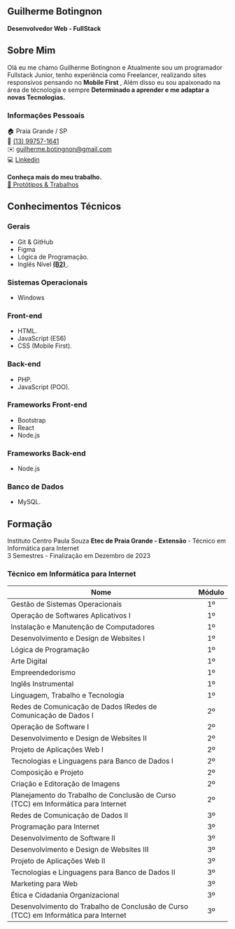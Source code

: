 ## Guilherme Botingnon
<strong> Desenvolvedor Web - FullStack </strong>

## Sobre Mim
Olá eu me chamo Guilherme Botingnon e Atualmente sou um programador Fullstack Junior, tenho experiência como Freelancer, realizando sites responsivos pensando no <strong> Mobile First </strong> , Além disso eu sou apaixonado na área de técnologia e sempre 
<strong> Determinado a aprender e me adaptar a novas Tecnologias. </strong>

### Informações Pessoais
🏠 Praia Grande / SP <br>
📱  <a href="https://api.whatsapp.com/send?phone=5513997571641">(13) 99757-1641</a> <br>
✉️  <a href="mailto:guilherme.botingnon@gmail.com">guilherme.botingnon@gmail.com</a> <br>
💻  [Linkedin](https://www.linkedin.com/in/guilherme-botingnon-a032a3278/)
<br> <br>
<strong> Conheça mais do meu trabalho. </strong>  <br>
<a href="Protótipo"> 💼 Protótipos & Trabalhos </a>


## Conhecimentos Técnicos

### Gerais
* Git & GitHub
* Figma
* Lógica de Programação.
* Inglês Nível <strong> <a href="https://cert.efset.org/VXtMSb"> (B2) </a> </strong>.

### Sistemas Operacionais
* Windows
  
### Front-end
* HTML.
* JavaScript (ES6)
* CSS (Mobile First).
  
### Back-end
* PHP.
* JavaScript (POO).

### Frameworks Front-end
* Bootstrap
* React
* Node.js

### Frameworks Back-end
* Node.js

### Banco de Dados
* MySQL.

## Formação
Instituto Centro Paula Souza <strong> Etec de Praia Grande - Extensão </strong> - Técnico em Informática para Internet <br>
3 Semestres - Finalização em Dezembro de 2023

### Técnico em Informática para Internet

| Nome                                                                        | Módulo |
| --------------------------------------------------------------------------- |:---:|
| Gestão de Sistemas Operacionais                                             | 1º  |
| Operação de Softwares Aplicativos I                                         | 1º  |
| Instalação e Manutenção de Computadores                                     | 1º   |
| Desenvolvimento e Design de Websites I                                      | 1º   |
| Lógica de Programação                                                       | 1º   |
| Arte Digital                                                                | 1º   |
| Empreendedorismo                                                            | 1º   |
| Inglês Instrumental                                                         | 1º   |
| Linguagem, Trabalho e Tecnologia                                            | 1º   |
| Redes de Comunicação de Dados IRedes de Comunicação de Dados I              | 2º   |
| Operação de Software I                                                      | 2º   |
| Desenvolvimento e Design de Websites II                                     | 2º   |
| Projeto de Aplicações Web I                                                 | 2º   |
| Tecnologias e Linguagens para Banco de Dados I                              | 2º   |
| Composição e Projeto                                                        | 2º   |
| Criação e Editoração de Imagens                                             | 2º   |
| Planejamento do Trabalho de Conclusão de Curso (TCC) em Informática para Internet | 2º   |
| Redes de Comunicação de Dados II                                            | 3º   |
| Programação para Internet                                                   | 3º   |
| Desenvolvimento de Software II                                              | 3º   |
| Desenvolvimento e Design de Websites III                                    | 3º   |
| Projeto de Aplicações Web II                                                | 3º   |
| Tecnologias e Linguagens para Banco de Dados II                             | 3º   |
| Marketing para Web                                                          | 3º   |
| Ética e Cidadania Organizacional                                            | 3º   |
| Desenvolvimento do Trabalho de Conclusão de Curso (TCC) em Informática para Internet| 3º   |


<br><br>
